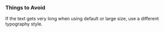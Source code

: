 ### Things to Avoid

If the text gets very long when using default or large size, use a different typography style.
